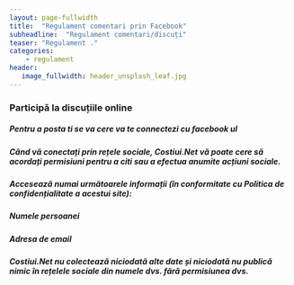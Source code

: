 ```yaml
---
layout: page-fullwidth
title:  "Regulament comentari prin Facebook"
subheadline:  "Regulament comentari/discuți"
teaser: "Regulament ."
categories:
    - regulament
header:
   image_fullwidth: header_unsplash_leaf.jpg
---
```

<!--more-->

### Participă la discuțiile online
##### Pentru a posta ti se va cere va te connectezi cu facebook ul 
##### Când vă conectați prin rețele sociale, Costiui.Net vă poate cere să acordați permisiuni pentru a citi sau a efectua anumite acțiuni sociale.
##### Accesează numai următoarele informații (în conformitate cu Politica de confidențialitate a acestui site):
##### Numele persoanei
##### Adresa de email
##### Costiui.Net nu colectează niciodată alte date și niciodată nu publică nimic în rețelele sociale din numele dvs. fără permisiunea dvs.
##### 

